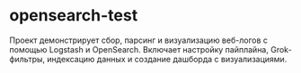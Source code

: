 # opensearch-test
Проект демонстрирует сбор, парсинг и визуализацию веб-логов с помощью Logstash и OpenSearch. Включает настройку пайплайна, Grok-фильтры, индексацию данных и создание дашборда с визуализациями.
